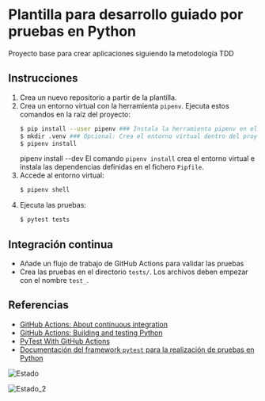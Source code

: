 # Plantilla para desarrollo guiado por pruebas en Python



Proyecto base para crear aplicaciones siguiendo la metodología TDD

## Instrucciones

1. Crea un nuevo repositorio a partir de la plantilla.
1. Crea un entorno virtual con la herramienta `pipenv`. Ejecuta estos comandos en la raíz del proyecto:
   ```bash
   $ pip install --user pipenv ### Instala la herramienta pipenv en el entorno del usuario
   $ mkdir .venv ### Opcional: Crea el entorno virtual dentro del proyecto
   $ pipenv install
   ```
   pipenv install --dev
   El comando `pipenv install` crea el entorno virtual e instala las dependencias definidas en el fichero `Pipfile`.
1. Accede al entorno virtual:
   ```bash
   $ pipenv shell
   ```
1. Ejecuta las pruebas:
   ```bash
   $ pytest tests
   ```

## Integración continua

- Añade un flujo de trabajo de GitHub Actions para validar las pruebas
- Crea las pruebas en el directorio  `tests/`. Los archivos deben empezar con el nombre `test_`.

## Referencias

- [GitHub Actions: About continuous integration](https://docs.github.com/es/actions/automating-builds-and-tests/about-continuous-integration)
- [GitHub Actions: Building and testing Python](https://docs.github.com/es/actions/automating-builds-and-tests/building-and-testing-python)
- [PyTest With GitHub Actions](https://blog.dennisokeeffe.com/blog/2021-08-08-pytest-with-github-actions)
- [Documentación del framework `pytest` para la realización de pruebas en Python](https://docs.pytest.org/)



![Estado](https://github.com/Jonh1979/github_actions/actions/workflows/python-package.yml/badge.svg)

![Estado_2](https://github.com/Jonh1979/github_actions/actions/workflows/main.yml/badge.svg)
